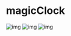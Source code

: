 # magicClock

![img](https://serving.photos.photobox.com/373340732ad9b553fece7301de7fa9a750edcd5dff33bcaf2463e5c283bf61f9c4ef5dc2.jpg)
![img](https://serving.photos.photobox.com/24469683df3b03da2140092836c662decc617a33338470449080652e9d5282058852087f.jpg)
![img](https://serving.photos.photobox.com/08630144857e998e730b1476209f743cd0cf641cb1e7d1ae085fcb342b574f03fe6e5de0.jpg)

